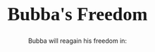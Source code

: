 <html>

<head>
	<meta name="viewport" content="width=device-width">
	<h1 style="font-size:300%; font-family:impact; font-color:#000000;text-align:center;">Bubba's Freedom</h1>
	<p style="text-align:center;">Bubba will reagain his freedom in:</p>
	
</head>
<script type="text/javascript">
//###################################################################
// Author: ricocheting.com
// Version: v3.1
// Date: 2017-01-03
// Description: displays the amount of time until the "dateFuture" entered below.

var CDown = function() {
	this.state=0;// if initialized
	this.counts=[];// array holding countdown date objects and id to print to {d:new Date(2013,11,18,18,54,36), id:"countbox1"}
	this.interval=null;// setInterval object
}

CDown.prototype = {
	init: function(){
		this.state=1;
		var self=this;
		this.interval=window.setInterval(function(){self.tick();}, 1000);
	},
	add: function(date,id){
		this.counts.push({d:date,id:id});
		this.tick();
		if(this.state==0) this.init();
	},
	expire: function(idxs){
		for(var x in idxs) {
			this.display(this.counts[idxs[x]], "Now!");
			this.counts.splice(idxs[x], 1);
		}
	},
	format: function(r){
		var pre='',post='',divide=', ',
			out="";
		out += pre+r.y +" "+((r.y==1)?"year":"years")+post+divide;
		out += pre+r.w +" "+((r.w==1)?"week":"weeks")+post+divide;
		out += pre+r.d +" "+((r.d==1)?"day":"days")+post+divide;
		out += pre+r.h +" "+((r.h==1)?"hour":"hours")+post+divide;
		out += pre+r.m +" "+((r.m==1)?"min":"mins")+post+divide;
		out += pre+r.s +" "+((r.s==1)?"sec":"secs")+post+divide;

		return out.substr(0,out.length-divide.length);
	},
	math: function(work){
		var	y=w=d=h=m=s=ms=0;

		ms=(""+((work%1000)+1000)).substr(1,3);
		work=Math.floor(work/1000);//kill the "milliseconds" so just secs

		y=Math.floor(work/31536000);//years (no leapyear support)
		work=work%31536000;

		w=Math.floor(work/604800);//weeks
		work=work%604800;

		d=Math.floor(work/86400);//days
		work=work%86400;

		h=Math.floor(work/3600);//hours
		work=work%3600;

		m=Math.floor(work/60);//minutes
		work=work%60;

		s=Math.floor(work);//seconds

		return {y:y,w:w,d:d,h:h,m:m,s:s,ms:ms};
	},
	tick: function(){
		var now=(new Date()).getTime(),
			expired=[],cnt=0,amount=0;

		if(this.counts)
		for(var idx=0,n=this.counts.length; idx<n; ++idx){
			cnt=this.counts[idx];
			amount=cnt.d.getTime()-now;//calc milliseconds between dates

			// if time is already past
			if(amount<0){
				expired.push(idx);
			}
			// date is still good
			else{
				this.display(cnt, this.format(this.math(amount)));
			}
		}

		// deal with any expired
		if(expired.length>0) this.expire(expired);

		// if no active counts, stop updating
		if(this.counts.length==0) window.clearTimeout(this.interval);
		
	},
	display: function(cnt,msg){
		document.getElementById(cnt.id).innerHTML=msg;
	}
};

window.onload=function(){
	var cdown = new CDown();

	cdown.add(new Date(2036, Month.June,20,14,00,00), "countbox1");
};
</script>
<div id="countbox1" style="font:26pt Impact; color:#000000; text-align:center;"></div>
